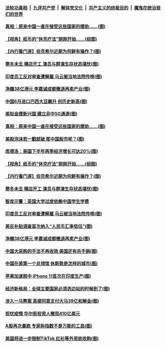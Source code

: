 ####  [法轮功真相](../../../../basic/blob/master/README.md?t=07271131) &nbsp;|&nbsp; [九评共产党](../../../../9ping.md/blob/master/README.md?t=07271131) &nbsp;|&nbsp; [解体党文化](../../../../jtdwh.md/blob/master/README.md?t=07271131)  &nbsp;|&nbsp; [共产主义的终极目的](../../../../gczydzjmd.md/blob/master/README.md?t=07271131) &nbsp;|&nbsp; [魔鬼在统治我们的世界](../../../../mgztzwmdsj.md/blob/master/README.md?t=07271131) 

#### [真相：原来中国一直在接受这些国家的援助……(图)](../pages/p5/941003.md?t=07271131) 

#### [【视角】纸币的“休克疗法”刚刚开始……(组图)](../pages/p5/940987.md?t=07271131) 

#### [【内行看门道】伯克希尔近期为何鲜有操作？(图)](../pages/p5/940989.md?t=07271131) 

#### [寒冬未去 横店开工 演员与群演生存状态堪忧(图)](../pages/p5/940974.md?t=07271131) 

#### [印度员工反对审查遭解雇 马云被当地法院传唤(图)](../pages/p5/940967.md?t=07271131) 

#### [净赚38亿港元 李嘉诚成都撤退再卖产业(图)](../pages/p5/940917.md?t=07271131) 

#### [中国6月进口巴西大豆飙升 创历史新高(图)](../pages/p5/941009.md?t=07271131) 

#### [美拟金援新兴国 建立非中5G通道(图)](../pages/p5/941007.md?t=07271131) 

#### [真相：原来中国一直在接受这些国家的援助……(图)](../pages/p5/941003.md?t=07271131) 

#### [美股泡沫若一戳就破 那中国股市呢？(图)](../pages/p5/940990.md?t=07271131) 

#### [库德洛：美国下半年两季经济增长可达20%(图)](../pages/p5/941000.md?t=07271131) 

#### [【视角】纸币的“休克疗法”刚刚开始……(组图)](../pages/p5/940987.md?t=07271131) 

#### [【内行看门道】伯克希尔近期为何鲜有操作？(图)](../pages/p5/940989.md?t=07271131) 

#### [寒冬未去 横店开工 演员与群演生存状态堪忧(图)](../pages/p5/940974.md?t=07271131) 

#### [智库示警：英国大学过度依赖中国学生学费](../pages/p5/940973.md?t=07271131) 

#### [印度员工反对审查遭解雇 马云被当地法院传唤(图)](../pages/p5/940967.md?t=07271131) 

#### [美反补贴调查首次纳入“人民币汇率低估”(图)](../pages/p5/940961.md?t=07271131) 

#### [净赚38亿港元 李嘉诚成都撤退再卖产业(图)](../pages/p5/940917.md?t=07271131) 

#### [中国大采购的手法不再收效 美国还有杀手锏(图)](../pages/p5/940884.md?t=07271131) 

#### [中国在美第一个总领馆 休斯敦是怎样的城市(图)](../pages/p5/940889.md?t=07271131) 

#### [苹果加速脱中 iPhone 11首次在印度生产(图)](../pages/p5/940874.md?t=07271131) 

#### [经济新格局：全球主要国家必须选边站的时候到了(图)](../pages/p5/940873.md?t=07271131) 

#### [涉入一马弊案 高盛同意支付大马39亿和解金(图)](../pages/p5/940864.md?t=07271131) 

#### [担忧疫情 华尔街投资人撤现410亿美元](../pages/p5/940855.md?t=07271131) 

#### [A股再次暴跌 专家称指数不是万能的工具(图)](../pages/p5/940805.md?t=07271131) 

#### [美国将进一步限制TikTok 红衫等外资欲收购(图)](../pages/p5/940765.md?t=07271131) 

